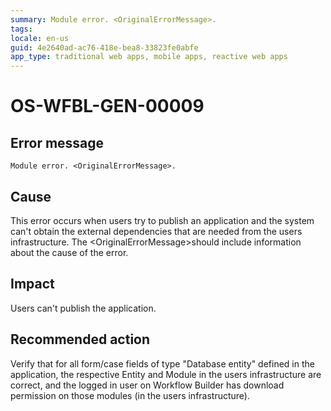```yaml
---
summary: Module error. <OriginalErrorMessage>.
tags:
locale: en-us
guid: 4e2640ad-ac76-418e-bea8-33823fe0abfe
app_type: traditional web apps, mobile apps, reactive web apps
---
```


# OS-WFBL-GEN-00009

## Error message

`Module error. <OriginalErrorMessage>.`

## Cause

This error occurs when users try to publish an application and the system can't obtain the external dependencies that are needed from the users infrastructure.
The &lt;OriginalErrorMessage&gt;should include information about the cause of the error. 

## Impact

Users can't publish the application.

## Recommended action

Verify that for all form/case fields of type "Database entity" defined in the application, the respective Entity and Module in the  users infrastructure are correct, and the logged in user on Workflow Builder has download permission on those modules (in the users infrastructure).
